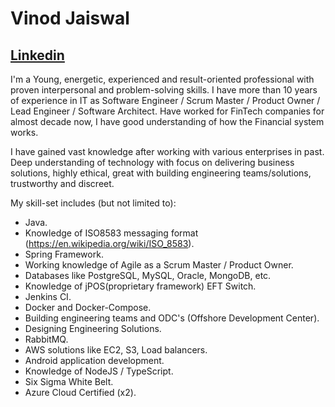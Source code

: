 # Vinod Jaiswal
## [Linkedin](https://www.linkedin.com/in/vinodjswl/)

I'm a Young, energetic, experienced and result-oriented professional with proven interpersonal and problem-solving skills. I have more than 10 years of experience in IT as Software Engineer / Scrum Master / Product Owner / Lead Engineer / Software Architect. Have worked for FinTech companies for almost decade now, I have good understanding of how the Financial system works.

I have gained vast knowledge after working with various enterprises in past. Deep understanding of technology with focus on delivering business solutions, highly ethical, great with building engineering teams/solutions, trustworthy and discreet.

My skill-set includes (but not limited to): 

+ Java.
+ Knowledge of ISO8583 messaging format (https://en.wikipedia.org/wiki/ISO_8583).
+ Spring Framework.
+ Working knowledge of Agile as a Scrum Master / Product Owner.
+ Databases like PostgreSQL, MySQL, Oracle, MongoDB, etc.
+ Knowledge of jPOS(proprietary framework) EFT Switch.
+ Jenkins CI.
+ Docker and Docker-Compose.
+ Building engineering teams and ODC's (Offshore Development Center).
+ Designing Engineering Solutions.
+ RabbitMQ.
+ AWS solutions like EC2, S3, Load balancers.
+ Android application development.
+ Knowledge of NodeJS / TypeScript.
+ Six Sigma White Belt.
+ Azure Cloud Certified (x2).